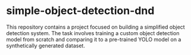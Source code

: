 # simple-object-detection-dnd
This repository contains a project focused on building a simplified object detection system. The task involves training a custom object detection model from scratch and comparing it to a pre-trained YOLO model on a synthetically generated dataset.
